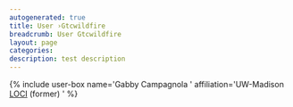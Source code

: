 ```yaml
---
autogenerated: true
title: User ›Gtcwildfire
breadcrumb: User Gtcwildfire
layout: page
categories: 
description: test description
---
```


{% include user-box name='Gabby Campagnola ' affiliation='UW-Madison [LOCI](LOCI ) (former) ' %}

